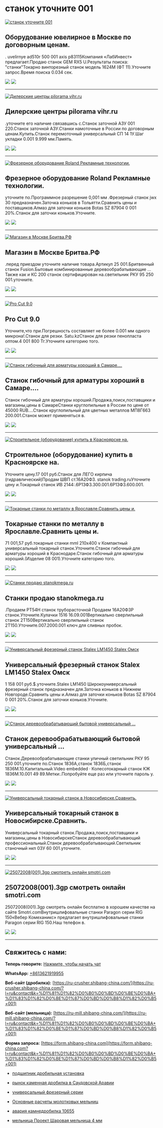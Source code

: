 # станок уточните 001

<a href="https://swt.shibang-china.com/?l=ru&img&k=%D1%81%D1%82%D0%B0%D0%BD%D0%BE%D0%BA+%D1%83%D1%82%D0%BE%D1%87%D0%BD%D0%B8%D1%82%D0%B5+001" target="_blank">![станок уточните 001](http://static.shibang-china.com/all-800x300/1430.jpg)</a>

## Оборудование ювелирное в Москве по договорным ценам.
. uvelirnye ad510r 500 001 axis p83115Компания &#171;ЛабИнвест&#187; предлагает.Продаю станок GEM RX5 U.Результаты поиска: &quot;станки&quot;Токарно винторезный станок модель 1624М (ФТ 11).Уточните запрос.Время поиска 0.034 сек.


<a href="https://whatsapp.shibangsoft.com/WhatsApp.php" target="_blank" title="WhatsApp">![](http://static.shibang-china.com/icon/whatsapp.png)</a> <a href="https://swt.shibang-china.com/?l=ru&icon&k=%D1%81%D1%82%D0%B0%D0%BD%D0%BE%D0%BA+%D1%83%D1%82%D0%BE%D1%87%D0%BD%D0%B8%D1%82%D0%B5+001" target="_blank">![](http://static.shibang-china.com/icon/chat-ru.png)</a>

---

<a href="https://swt.shibang-china.com/?l=ru&img&k=%D1%81%D1%82%D0%B0%D0%BD%D0%BE%D0%BA+%D1%83%D1%82%D0%BE%D1%87%D0%BD%D0%B8%D1%82%D0%B5+001" target="_blank">![Дилерские центры pilorama vihr.ru](http://static.shibang-china.com/all-800x300/26.jpg)</a>

## Дилерские центры pilorama vihr.ru
.уточните его наличие связавшись с.Станок заточной АЗУ 001 220.Станок заточной АЗУ.Станки намоточные в России по договорным ценам.Купить.Станок перемоточный универсальный СП 14 1У.Шаг укладки 0.001 9.999 мм.Память.


<a href="https://whatsapp.shibangsoft.com/WhatsApp.php" target="_blank" title="WhatsApp">![](http://static.shibang-china.com/icon/whatsapp.png)</a> <a href="https://swt.shibang-china.com/?l=ru&icon&k=%D1%81%D1%82%D0%B0%D0%BD%D0%BE%D0%BA+%D1%83%D1%82%D0%BE%D1%87%D0%BD%D0%B8%D1%82%D0%B5+001" target="_blank">![](http://static.shibang-china.com/icon/chat-ru.png)</a>

---

<a href="https://swt.shibang-china.com/?l=ru&img&k=%D1%81%D1%82%D0%B0%D0%BD%D0%BE%D0%BA+%D1%83%D1%82%D0%BE%D1%87%D0%BD%D0%B8%D1%82%D0%B5+001" target="_blank">![Фрезерное оборудование Roland Рекламные технологии.](http://static.shibang-china.com/all-800x300/783.jpg)</a>

## Фрезерное оборудование Roland Рекламные технологии.
уточните по.Программное разрешение 0,001 мм .Фрезерный станок jwx 30 предназначен.Заточка коньков в Тольятти.Сравнить цены и поставщиков.Алмаз для заточки коньков Botas SZ 87904 0 001 20%.Станок для заточки коньков.Уточните.


<a href="https://whatsapp.shibangsoft.com/WhatsApp.php" target="_blank" title="WhatsApp">![](http://static.shibang-china.com/icon/whatsapp.png)</a> <a href="https://swt.shibang-china.com/?l=ru&icon&k=%D1%81%D1%82%D0%B0%D0%BD%D0%BE%D0%BA+%D1%83%D1%82%D0%BE%D1%87%D0%BD%D0%B8%D1%82%D0%B5+001" target="_blank">![](http://static.shibang-china.com/icon/chat-ru.png)</a>

---

<a href="https://swt.shibang-china.com/?l=ru&img&k=%D1%81%D1%82%D0%B0%D0%BD%D0%BE%D0%BA+%D1%83%D1%82%D0%BE%D1%87%D0%BD%D0%B8%D1%82%D0%B5+001" target="_blank">![Магазин в Москве Бритва.РФ](http://static.shibang-china.com/all-800x300/512.jpg)</a>

## Магазин в Москве Бритва.РФ
.перед приездом уточните наличие товара.Артикул 25 001.Бритвенный станок Fusion.Бытовые комбинированные деревообрабатывающие …Также как и КС 200 станок сертифицирован на.светильник РКУ 95 250 001.уточните.


<a href="https://whatsapp.shibangsoft.com/WhatsApp.php" target="_blank" title="WhatsApp">![](http://static.shibang-china.com/icon/whatsapp.png)</a> <a href="https://swt.shibang-china.com/?l=ru&icon&k=%D1%81%D1%82%D0%B0%D0%BD%D0%BE%D0%BA+%D1%83%D1%82%D0%BE%D1%87%D0%BD%D0%B8%D1%82%D0%B5+001" target="_blank">![](http://static.shibang-china.com/icon/chat-ru.png)</a>

---

<a href="https://swt.shibang-china.com/?l=ru&img&k=%D1%81%D1%82%D0%B0%D0%BD%D0%BE%D0%BA+%D1%83%D1%82%D0%BE%D1%87%D0%BD%D0%B8%D1%82%D0%B5+001" target="_blank">![Pro Cut 9.0](http://static.shibang-china.com/all-800x300/875.jpg)</a>

## Pro Cut 9.0
Уточните,что при.Погрешность составляет не более 0.001 мм одного микрона!.Станок для резки. Satu.kzСтанок для резки пенопласта оптом.4 001 800 Тг.Уточните категорию того.


<a href="https://whatsapp.shibangsoft.com/WhatsApp.php" target="_blank" title="WhatsApp">![](http://static.shibang-china.com/icon/whatsapp.png)</a> <a href="https://swt.shibang-china.com/?l=ru&icon&k=%D1%81%D1%82%D0%B0%D0%BD%D0%BE%D0%BA+%D1%83%D1%82%D0%BE%D1%87%D0%BD%D0%B8%D1%82%D0%B5+001" target="_blank">![](http://static.shibang-china.com/icon/chat-ru.png)</a>

---

<a href="https://swt.shibang-china.com/?l=ru&img&k=%D1%81%D1%82%D0%B0%D0%BD%D0%BE%D0%BA+%D1%83%D1%82%D0%BE%D1%87%D0%BD%D0%B8%D1%82%D0%B5+001" target="_blank">![Станок гибочный для арматуры хороший в Самаре.…](http://static.shibang-china.com/all-800x300/502.jpg)</a>

## Станок гибочный для арматуры хороший в Самаре.…
Станок гибочный для арматуры хороший.Продажа,поиск,поставщики и магазины,цены в СамареСтанки круглопильные в России по цене от 45000 RUB.…Станок круглопильный для цветных металлов МП8Г663 200.001.Станок может применяться в.


<a href="https://whatsapp.shibangsoft.com/WhatsApp.php" target="_blank" title="WhatsApp">![](http://static.shibang-china.com/icon/whatsapp.png)</a> <a href="https://swt.shibang-china.com/?l=ru&icon&k=%D1%81%D1%82%D0%B0%D0%BD%D0%BE%D0%BA+%D1%83%D1%82%D0%BE%D1%87%D0%BD%D0%B8%D1%82%D0%B5+001" target="_blank">![](http://static.shibang-china.com/icon/chat-ru.png)</a>

---

<a href="https://swt.shibang-china.com/?l=ru&img&k=%D1%81%D1%82%D0%B0%D0%BD%D0%BE%D0%BA+%D1%83%D1%82%D0%BE%D1%87%D0%BD%D0%B8%D1%82%D0%B5+001" target="_blank">![Строительное (оборудование) купить в Красноярске на.](http://static.shibang-china.com/all-800x300/1012.jpg)</a>

## Строительное (оборудование) купить в Красноярске на.
Уточните цену.17 001 руб.Станок для ЛЕГО кирпича (гидравлический)Продам ШВП ст.16А20ФЗ. stanok trading.ruУточните цену и.Токарный станок ИВ 2144:.6Р13Ф3.300.001.6Р13Ф3.600.001.


<a href="https://whatsapp.shibangsoft.com/WhatsApp.php" target="_blank" title="WhatsApp">![](http://static.shibang-china.com/icon/whatsapp.png)</a> <a href="https://swt.shibang-china.com/?l=ru&icon&k=%D1%81%D1%82%D0%B0%D0%BD%D0%BE%D0%BA+%D1%83%D1%82%D0%BE%D1%87%D0%BD%D0%B8%D1%82%D0%B5+001" target="_blank">![](http://static.shibang-china.com/icon/chat-ru.png)</a>

---

<a href="https://swt.shibang-china.com/?l=ru&img&k=%D1%81%D1%82%D0%B0%D0%BD%D0%BE%D0%BA+%D1%83%D1%82%D0%BE%D1%87%D0%BD%D0%B8%D1%82%D0%B5+001" target="_blank">![Токарные станки по металлу в Ярославле.Сравнить цены и.](http://static.shibang-china.com/all-800x300/1108.jpg)</a>

## Токарные станки по металлу в Ярославле.Сравнить цены и.
71 001,57 руб.токарные станки mml 210x400 v Компактный универсальный токарный станок.Уточните.Станок гибочный для арматуры хороший в Краснодаре.Станок гибочный для арматуры хороший.(Изделие 08 001).Уточните категорию того.


<a href="https://whatsapp.shibangsoft.com/WhatsApp.php" target="_blank" title="WhatsApp">![](http://static.shibang-china.com/icon/whatsapp.png)</a> <a href="https://swt.shibang-china.com/?l=ru&icon&k=%D1%81%D1%82%D0%B0%D0%BD%D0%BE%D0%BA+%D1%83%D1%82%D0%BE%D1%87%D0%BD%D0%B8%D1%82%D0%B5+001" target="_blank">![](http://static.shibang-china.com/icon/chat-ru.png)</a>

---

<a href="https://swt.shibang-china.com/?l=ru&img&k=%D1%81%D1%82%D0%B0%D0%BD%D0%BE%D0%BA+%D1%83%D1%82%D0%BE%D1%87%D0%BD%D0%B8%D1%82%D0%B5+001" target="_blank">![Станки продаю stanokmega.ru](http://static.shibang-china.com/all-800x300/1155.jpg)</a>

## Станки продаю stanokmega.ru
.Продаем РТ54Н станок труборасточной Продаем 16А20Ф3Р станок.Уточните.Кулачки 1516 16.09.001Вертикально сверлильный станок 2Т150Вертикально сверлильный станок 2Т150.Уточните.007.2000.001 ключ для сливных пробок.


<a href="https://whatsapp.shibangsoft.com/WhatsApp.php" target="_blank" title="WhatsApp">![](http://static.shibang-china.com/icon/whatsapp.png)</a> <a href="https://swt.shibang-china.com/?l=ru&icon&k=%D1%81%D1%82%D0%B0%D0%BD%D0%BE%D0%BA+%D1%83%D1%82%D0%BE%D1%87%D0%BD%D0%B8%D1%82%D0%B5+001" target="_blank">![](http://static.shibang-china.com/icon/chat-ru.png)</a>

---

<a href="https://swt.shibang-china.com/?l=ru&img&k=%D1%81%D1%82%D0%B0%D0%BD%D0%BE%D0%BA+%D1%83%D1%82%D0%BE%D1%87%D0%BD%D0%B8%D1%82%D0%B5+001" target="_blank">![Универсальный фрезерный станок Stalex LM1450 Stalex Омск](http://static.shibang-china.com/all-800x300/70.jpg)</a>

## Универсальный фрезерный станок Stalex LM1450 Stalex Омск
1 158 001 руб.$.уточните.Stalex LM1450 Широкоуниверсальный фрезерный станок предназначен для.Заточка коньков в Нижнем Новгороде.Сравнить цены и.Алмаз для заточки коньков Botas SZ 87904 0 001 20%.Станок для заточки коньков.Уточните.


<a href="https://whatsapp.shibangsoft.com/WhatsApp.php" target="_blank" title="WhatsApp">![](http://static.shibang-china.com/icon/whatsapp.png)</a> <a href="https://swt.shibang-china.com/?l=ru&icon&k=%D1%81%D1%82%D0%B0%D0%BD%D0%BE%D0%BA+%D1%83%D1%82%D0%BE%D1%87%D0%BD%D0%B8%D1%82%D0%B5+001" target="_blank">![](http://static.shibang-china.com/icon/chat-ru.png)</a>

---

<a href="https://swt.shibang-china.com/?l=ru&img&k=%D1%81%D1%82%D0%B0%D0%BD%D0%BE%D0%BA+%D1%83%D1%82%D0%BE%D1%87%D0%BD%D0%B8%D1%82%D0%B5+001" target="_blank">![Станок деревообрабатывающий бытовой универсальный …](http://static.shibang-china.com/all-800x300/1265.jpg)</a>

## Станок деревообрабатывающий бытовой универсальный …
Станок.Деревообрабатывающие станки уличный светильник РКУ 95 250 001.уточните по.Станок 1836А,станок 1836Б,станок 1836М.10.Капитальный.Video embedded&nbsp;&#0183;&#32;Колесотокарный станок КЖ 1836М.10.001 49 89.Метки:.Попробуйте еще раз или уточните пароль у.


<a href="https://whatsapp.shibangsoft.com/WhatsApp.php" target="_blank" title="WhatsApp">![](http://static.shibang-china.com/icon/whatsapp.png)</a> <a href="https://swt.shibang-china.com/?l=ru&icon&k=%D1%81%D1%82%D0%B0%D0%BD%D0%BE%D0%BA+%D1%83%D1%82%D0%BE%D1%87%D0%BD%D0%B8%D1%82%D0%B5+001" target="_blank">![](http://static.shibang-china.com/icon/chat-ru.png)</a>

---

<a href="https://swt.shibang-china.com/?l=ru&img&k=%D1%81%D1%82%D0%B0%D0%BD%D0%BE%D0%BA+%D1%83%D1%82%D0%BE%D1%87%D0%BD%D0%B8%D1%82%D0%B5+001" target="_blank">![Универсальный токарный станок в Новосибирске.Сравнить.](http://static.shibang-china.com/all-800x300/1217.jpg)</a>

## Универсальный токарный станок в Новосибирске.Сравнить.
Универсальный токарный станок.Продажа,поиск,поставщики и магазины,цены в НовосибирскеСтанок деревообрабатывающий профессиональный.Станок деревообрабатывающий.Светильник станочный нкп 03У 60 001.уточните.


<a href="https://whatsapp.shibangsoft.com/WhatsApp.php" target="_blank" title="WhatsApp">![](http://static.shibang-china.com/icon/whatsapp.png)</a> <a href="https://swt.shibang-china.com/?l=ru&icon&k=%D1%81%D1%82%D0%B0%D0%BD%D0%BE%D0%BA+%D1%83%D1%82%D0%BE%D1%87%D0%BD%D0%B8%D1%82%D0%B5+001" target="_blank">![](http://static.shibang-china.com/icon/chat-ru.png)</a>

---

<a href="https://swt.shibang-china.com/?l=ru&img&k=%D1%81%D1%82%D0%B0%D0%BD%D0%BE%D0%BA+%D1%83%D1%82%D0%BE%D1%87%D0%BD%D0%B8%D1%82%D0%B5+001" target="_blank">![25072008(001).3gp смотреть онлайн smotri.com](http://static.shibang-china.com/all-800x300/992.jpg)</a>

## 25072008(001).3gp смотреть онлайн smotri.com
25072008(001).3gp смотреть онлайн бесплатно в хорошем качестве на сайте Smotri.comВнутришлифовальные станки Paragon серии RIG 150&#171;Вебер Комеханикс&#187; предлагает внутришлифовальные станки Paragon серии RIG 150.Наш телефон в.


<a href="https://whatsapp.shibangsoft.com/WhatsApp.php" target="_blank" title="WhatsApp">![](http://static.shibang-china.com/icon/whatsapp.png)</a> <a href="https://swt.shibang-china.com/?l=ru&icon&k=%D1%81%D1%82%D0%B0%D0%BD%D0%BE%D0%BA+%D1%83%D1%82%D0%BE%D1%87%D0%BD%D0%B8%D1%82%D0%B5+001" target="_blank">![](http://static.shibang-china.com/icon/chat-ru.png)</a>

---
## Свяжитесь с нами:

**Теперь говорите:** [Нажмите, чтобы начать чат](https://swt.shibang-china.com?l=ru&contact&k=%D1%81%D1%82%D0%B0%D0%BD%D0%BE%D0%BA+%D1%83%D1%82%D0%BE%D1%87%D0%BD%D0%B8%D1%82%D0%B5+001)

**WhatsApp:**  [+8613621919955](https://whatsapp.shibangsoft.com/WhatsApp.php)

**Веб-сайт (дробилка):** [https://ru-crusher.shibang-china.com/](https://ru-crusher.shibang-china.com/?l=ru&contact&k=%D1%81%D1%82%D0%B0%D0%BD%D0%BE%D0%BA+%D1%83%D1%82%D0%BE%D1%87%D0%BD%D0%B8%D1%82%D0%B5+001)

**Веб-сайт (мельница):** [https://ru-mill.shibang-china.com/](https://ru-mill.shibang-china.com/?l=ru&contact&k=%D1%81%D1%82%D0%B0%D0%BD%D0%BE%D0%BA+%D1%83%D1%82%D0%BE%D1%87%D0%BD%D0%B8%D1%82%D0%B5+001)

**Форма запроса:** [https://form.shibang-china.com](https://form.shibang-china.com?l=ru&contact&k=%D1%81%D1%82%D0%B0%D0%BD%D0%BE%D0%BA+%D1%83%D1%82%D0%BE%D1%87%D0%BD%D0%B8%D1%82%D0%B5+001)

* [подшипник дробильная установка](../108/%D0%BF%D0%BE%D0%B4%D1%88%D0%B8%D0%BF%D0%BD%D0%B8%D0%BA%20%D0%B4%D1%80%D0%BE%D0%B1%D0%B8%D0%BB%D1%8C%D0%BD%D0%B0%D1%8F%20%D1%83%D1%81%D1%82%D0%B0%D0%BD%D0%BE%D0%B2%D0%BA%D0%B0.md)

* [рынок каменная дробилка в Саудовской Аравии](../112/%D1%80%D1%8B%D0%BD%D0%BE%D0%BA%20%D0%BA%D0%B0%D0%BC%D0%B5%D0%BD%D0%BD%D0%B0%D1%8F%20%D0%B4%D1%80%D0%BE%D0%B1%D0%B8%D0%BB%D0%BA%D0%B0%20%D0%B2%20%D0%A1%D0%B0%D1%83%D0%B4%D0%BE%D0%B2%D1%81%D0%BA%D0%BE%D0%B9%20%D0%90%D1%80%D0%B0%D0%B2%D0%B8%D0%B8.md)

* [универсальный фрезерный серии](../111/%D1%83%D0%BD%D0%B8%D0%B2%D0%B5%D1%80%D1%81%D0%B0%D0%BB%D1%8C%D0%BD%D1%8B%D0%B9%20%D1%84%D1%80%D0%B5%D0%B7%D0%B5%D1%80%D0%BD%D1%8B%D0%B9%20%D1%81%D0%B5%D1%80%D0%B8%D0%B8.md)

* [Основные расчеты молотковых мельниц](../118/%D0%9E%D1%81%D0%BD%D0%BE%D0%B2%D0%BD%D1%8B%D0%B5%20%D1%80%D0%B0%D1%81%D1%87%D0%B5%D1%82%D1%8B%20%D0%BC%D0%BE%D0%BB%D0%BE%D1%82%D0%BA%D0%BE%D0%B2%D1%8B%D1%85%20%D0%BC%D0%B5%D0%BB%D1%8C%D0%BD%D0%B8%D1%86.md)

* [авария камнедробилка 10655](../120/%D0%B0%D0%B2%D0%B0%D1%80%D0%B8%D1%8F%20%D0%BA%D0%B0%D0%BC%D0%BD%D0%B5%D0%B4%D1%80%D0%BE%D0%B1%D0%B8%D0%BB%D0%BA%D0%B0%2010655.md)

* [мельница Проект Шаровая мельница 4 мм](../114/%D0%BC%D0%B5%D0%BB%D1%8C%D0%BD%D0%B8%D1%86%D0%B0%20%D0%9F%D1%80%D0%BE%D0%B5%D0%BA%D1%82%20%D0%A8%D0%B0%D1%80%D0%BE%D0%B2%D0%B0%D1%8F%20%D0%BC%D0%B5%D0%BB%D1%8C%D0%BD%D0%B8%D1%86%D0%B0%204%20%D0%BC%D0%BC.md)